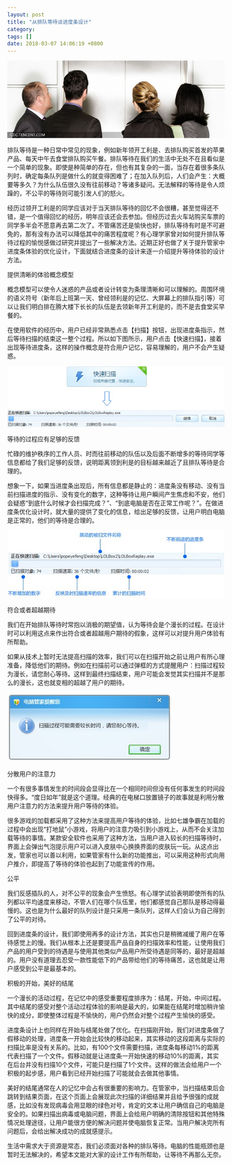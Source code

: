 ```yaml
---
layout: post
title: "从排队等待谈进度条设计"
category: 
tags: []
date: 2018-03-07 14:06:19 +0800
---
```

![~](/assets/44d6c5fc-6908-4685-a80c-5733e1d07f5a.jpeg)

排队等待是一种日常中常见的现象，例如新年领开工利是、去排队购买首发的苹果产品、每天中午去食堂排队购买午餐。排队等待在我们的生活中无处不在且看似是一个简单的现象。即使是种简单的存在，但也有其复杂的一面，当存在着很多条队列时，确定每条队列是做什么的就变得困难了；在加入队列后，人们会产生：大概要等多久？为什么队伍很久没有往前移动？等诸多疑问。无法解释的等待是令人烦躁的，不公平的等待则可能引发人们的怒火。

经历过领开工利是的同学应该对于当天排队等待的回忆不会很糟，甚至觉得还不错，是一个值得回忆的经历，明年应该还会去参加。但经历过去火车站购买车票的同学多半会不愿意再去第二次了。不管痛苦还是愉快也好，排队等待有时是不可避免的，那有没有办法可以降低其中的痛苦程度呢？有心理学家曾对如何提升排队等待过程的愉悦感做过研究并提出了一些解决方法。近期正好也做了关于提升管家中进度条体验的优化设计，下面就结合进度条的设计来逐一介绍提升等待体验的设计方法。

提供清晰的体验概念模型

概念模型可以使令人迷惑的产品或者设计转变为条理清晰和可以理解的。周围环境的语义符号（新年后上班第一天、曾经领利是的记忆、大屏幕上的排队指引等）可以让我们明白排在腾大楼下长长的队伍是去领新年开工利是的，而不是去食堂买早餐的。

在使用软件的经历中，用户已经非常熟悉点击【扫描】按钮，出现进度条指示，然后等待扫描的结束这一整个过程。所以如下图所示，用户点击【快速扫描】，接着出现等待进度条，这样的操作概念是符合用户记忆，容易理解的，用户不会产生疑惑。

![~](/assets/ab7da14d-5e19-4a27-b869-cc822e2c8b86.jpeg)

等待的过程应有足够的反馈

忙碌的维护秩序的工作人员、时而往前移动的队伍以及后面不断增多的等待同学等信息都给了我们足够的反馈，说明距离领到利是的目标越来越近了且排队等待是合理的。

想象一下，如果当进度条出现后，所有信息都是静止的：进度条没有移动、没有当前扫描进度的指示、没有变化的数字，这种等待让用户瞬间产生焦虑和不安，他们会疑惑“到底什么时候才会扫描完成？”、“到底电脑是否在正常工作呢？”。在做进度条优化设计时，就大量的提供了变化的信息，给出足够的反馈，让用户明白电脑是正常的，他们的等待是合理的。

![~](/assets/13f4a37c-4992-49dd-a7ea-3bf9919b3c08.jpeg)

符合或者超越期待

我们在开始排队等待时常抱以消极的期望值，认为等待会是个漫长的过程。在设计时可以利用这点来作出符合或者超越用户期待的假象，这样可以对提升用户体验有所帮助。

如果从技术上暂时无法提高扫描的效率，我们可以在扫描开始之前让用户有所心理准备，降低他们的期待。例如在扫描前可以通过弹框的方式提醒用户：扫描过程较为漫长，请您耐心等待。这样到最终扫描结束，用户可能会发觉其实扫描并不是那么的漫长，这也就变相的超越了用户的期待。

![~](/assets/9063ebe1-3757-4901-9856-fe9cb8405b73.jpeg)

分散用户的注意力

一个有很多事情发生的时间段会显得比在一个相同时间但没有任何事发生的时间段快得多。“度日如年”就是这个道理。经典的在电梯口放置镜子的故事就是利用分散用户注意力的方法来提升用户等待的体验。

很多游戏的加载都采用了这种方法来提高用户等待的体验，比如七雄争霸在加载的过程中会出现“打地鼠”小游戏，将用户的注意力吸引到小游戏上，从而不会关注加载等待的事情。某款安全软件也采用了这种方法，当用户进入较长的扫描等待时，界面上会弹出气泡提示用户可以进入皮肤中心换换界面的皮肤玩一玩。从这点出发，管家也可以善以利用，如果管家有什么新的功能推出，可以采用这种形式向用户推介，即提高了等待的体验也起到了功能宣传的作用。

公平

我们反感插队的人，对不公平的现象会产生愤怒。有心理学试验表明即使所有的队列都以平均速度来移动，不管人们在哪个队伍里，他们都感觉自己那队是移动得最慢的。这也是为什么最好的队列设计是只采用一条队列，这样人们会认为自己得到了公平的对待。

回到进度条的设计，我们即使用再多的设计方法，其实也只是稍微减缓了用户在等待感觉上的慢。我们从根本上还是要提高产品自身的扫描效率和性能，让使用我们产品的用户受到的待遇是与使用其他类似产品用户所受待遇是同等的，最好是超越的。用户没有道理去忍受一款性能低下的产品带给他们的等待痛苦，这也就是让用户感受到公平是最基本的。

积极的开始，美好的结尾

一个漫长的活动过程，在记忆中的感受重要程度排序为：结尾，开始，中间过程。其中结尾的感受对整个活动过程体验的影响是最大的，如果能在结尾时增加稍许愉快的成分，即使整体过程是不愉快的，用户仍然会对整个过程产生愉快的感受。

进度条设计上也同样在开始与结尾处做了优化。在扫描刚开始，我们对进度条做了假移动的处理，进度条一开始会比较快的移动起来，其实移动的这段距离与实际的扫描比率是没有关系的。比如，有100个文件需要扫描，进度条每移动1%的距离代表扫描了一个文件。假移动就是让进度条一开始快速的移动10%的距离，其实在后台并没有扫描10个文件，可能只是扫描了1个文件。这样的做法会给用户一个积极的起步感，用户看到已经开始扫描了可能就会去做其他事情。

美好的结尾通常在人的记忆中会占有很重要的影响力。在管家中，当扫描结束后会跳转到结果页面，在这个页面上会展现此次扫描的详细结果并且给予很强的成就感，比如没有发现病毒会用显眼的绿色对号，肯定的文本让用户确信自己的电脑是安全的。如果扫描出病毒或电脑问题，界面上会给用户明确的清除按钮和其他特殊情况处理途径，让用户能很方便的解决问题并使电脑恢复正常。当用户解决完所有问题后，会给出解决成功的成就感提示。

生活中需求大于资源是常态，我们必须面对各种的排队等待。电脑的性能瓶颈也是暂时无法解决的，希望本文能对大家的设计工作有所帮助，让等待不再那么无奈。